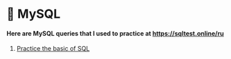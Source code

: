 # 🐬 MySQL

#### Here are MySQL queries that I used to practice at https://sqltest.online/ru 

1. [Practice the basic of SQL](https://docs.google.com/document/d/1bAxKmDHfvxtd_8dM51ICtrdVMmvXozHj1XS3_z2iZRE/edit?usp=sharing)